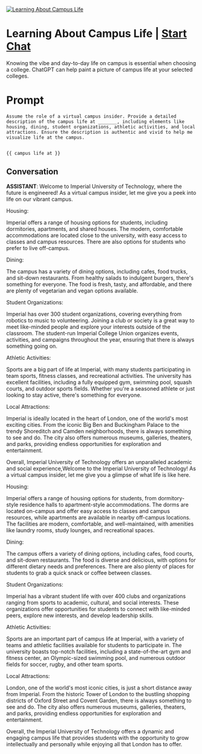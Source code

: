
[![Learning About Campus Life](https://flow-prompt-covers.s3.us-west-1.amazonaws.com/icon/vintage/vint_6.png)](https://gptcall.net/chat.html?data=%7B%22contact%22%3A%7B%22id%22%3A%22NNhvmfTnWJhgXa1VAFH85%22%2C%22flow%22%3Atrue%7D%7D)
# Learning About Campus Life | [Start Chat](https://gptcall.net/chat.html?data=%7B%22contact%22%3A%7B%22id%22%3A%22NNhvmfTnWJhgXa1VAFH85%22%2C%22flow%22%3Atrue%7D%7D)
Knowing the vibe and day-to-day life on campus is essential when choosing a college. ChatGPT can help paint a picture of campus life at your selected colleges.

# Prompt

```
Assume the role of a virtual campus insider. Provide a detailed description of the campus life at _______, including elements like housing, dining, student organizations, athletic activities, and local attractions. Ensure the description is authentic and vivid to help me visualize life at the campus.


{{ campus life at }}
```

## Conversation

**ASSISTANT**: Welcome to Imperial University of Technology, where the future is engineered! As a virtual campus insider, let me give you a peek into life on our vibrant campus.



Housing:

Imperial offers a range of housing options for students, including dormitories, apartments, and shared houses. The modern, comfortable accommodations are located close to the university, with easy access to classes and campus resources. There are also options for students who prefer to live off-campus.



Dining:

The campus has a variety of dining options, including cafes, food trucks, and sit-down restaurants. From healthy salads to indulgent burgers, there's something for everyone. The food is fresh, tasty, and affordable, and there are plenty of vegetarian and vegan options available.



Student Organizations:

Imperial has over 300 student organizations, covering everything from robotics to music to volunteering. Joining a club or society is a great way to meet like-minded people and explore your interests outside of the classroom. The student-run Imperial College Union organizes events, activities, and campaigns throughout the year, ensuring that there is always something going on.



Athletic Activities:

Sports are a big part of life at Imperial, with many students participating in team sports, fitness classes, and recreational activities. The university has excellent facilities, including a fully equipped gym, swimming pool, squash courts, and outdoor sports fields. Whether you're a seasoned athlete or just looking to stay active, there's something for everyone.



Local Attractions:

Imperial is ideally located in the heart of London, one of the world's most exciting cities. From the iconic Big Ben and Buckingham Palace to the trendy Shoreditch and Camden neighborhoods, there is always something to see and do. The city also offers numerous museums, galleries, theaters, and parks, providing endless opportunities for exploration and entertainment.



Overall, Imperial University of Technology offers an unparalleled academic and social experience,Welcome to the Imperial University of Technology! As a virtual campus insider, let me give you a glimpse of what life is like here.



Housing:

Imperial offers a range of housing options for students, from dormitory-style residence halls to apartment-style accommodations. The dorms are located on-campus and offer easy access to classes and campus resources, while apartments are available in nearby off-campus locations. The facilities are modern, comfortable, and well-maintained, with amenities like laundry rooms, study lounges, and recreational spaces.



Dining:

The campus offers a variety of dining options, including cafes, food courts, and sit-down restaurants. The food is diverse and delicious, with options for different dietary needs and preferences. There are also plenty of places for students to grab a quick snack or coffee between classes.



Student Organizations:

Imperial has a vibrant student life with over 400 clubs and organizations ranging from sports to academic, cultural, and social interests. These organizations offer opportunities for students to connect with like-minded peers, explore new interests, and develop leadership skills.



Athletic Activities:

Sports are an important part of campus life at Imperial, with a variety of teams and athletic facilities available for students to participate in. The university boasts top-notch facilities, including a state-of-the-art gym and fitness center, an Olympic-sized swimming pool, and numerous outdoor fields for soccer, rugby, and other team sports.



Local Attractions:

London, one of the world's most iconic cities, is just a short distance away from Imperial. From the historic Tower of London to the bustling shopping districts of Oxford Street and Covent Garden, there is always something to see and do. The city also offers numerous museums, galleries, theaters, and parks, providing endless opportunities for exploration and entertainment.



Overall, the Imperial University of Technology offers a dynamic and engaging campus life that provides students with the opportunity to grow intellectually and personally while enjoying all that London has to offer.


